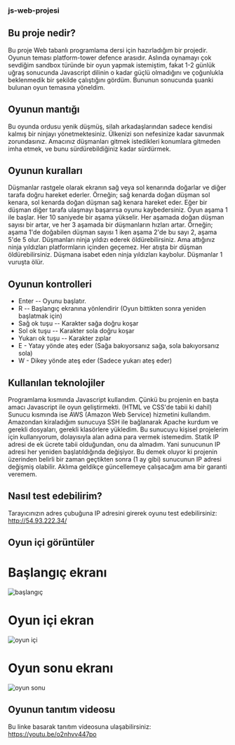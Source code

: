 ### js-web-projesi
## Bu proje nedir?
Bu proje Web tabanlı programlama dersi için hazırladığım bir projedir. Oyunun teması platform-tower defence arasıdır. Aslında oynamayı çok sevdiğim sandbox türünde bir oyun yapmak istemiştim, fakat 1-2 günlük uğraş sonucunda Javascript dilinin o kadar güçlü olmadığını ve çoğunlukla beklenmedik bir şekilde çalıştığını gördüm. Bununun sonucunda şuanki bulunan oyun temasına yöneldim.

## Oyunun mantığı
Bu oyunda ordusu yenik düşmüş, silah arkadaşlarından sadece kendisi kalmış bir ninjayı yönetmektesiniz. Ülkenizi son nefesinize kadar savunmak zorundasınız. Amacınız düşmanları gitmek istedikleri konumlara gitmeden imha etmek, ve bunu sürdürebildiğiniz kadar sürdürmek.

## Oyunun kuralları
Düşmanlar rastgele olarak ekranın sağ veya sol kenarında doğarlar ve diğer tarafa doğru hareket ederler. Örneğin; sağ kenarda doğan düşman sol kenara, sol kenarda doğan düşman sağ kenara hareket eder.
Eğer bir düşman diğer tarafa ulaşmayı başarırsa oyunu kaybedersiniz.
Oyun aşama 1 ile başlar. Her 10 saniyede bir aşama yükselir.
Her aşamada doğan düşman sayısı bir artar, ve her 3 aşamada bir düşmanların hızları artar. Örneğin; aşama 1'de doğabilen düşman sayısı 1 iken aşama 2'de bu sayı 2, aşama 5'de 5 olur.
Düşmanları ninja yıldızı ederek öldürebilirsiniz. Ama attığınız ninja yıldızları platformların içinden geçemez.
Her atışta bir düşman öldürebilirsiniz. Düşmana isabet eden ninja yıldızları kaybolur.
Düşmanlar 1 vuruşta ölür.

## Oyunun kontrolleri
 - Enter -- Oyunu başlatır.
 - R -- Başlangıç ekranına yönlendirir (Oyun bittikten sonra yeniden başlatmak için)
 - Sağ ok tuşu -- Karakter sağa doğru koşar
 - Sol ok tuşu -- Karakter sola doğru koşar
 - Yukarı ok tuşu -- Karakter zıplar
 - E - Yatay yönde ateş eder (Sağa bakıyorsanız sağa, sola bakıyorsanız sola)
 - W - Dikey yönde ateş eder (Sadece yukarı ateş eder)

## Kullanılan teknolojiler
Programlama kısmında Javascript kullandım. Çünkü bu projenin en başta amacı Javascript ile oyun geliştirmekti. (HTML ve CSS'de tabii ki dahil)
Sunucu kısmında ise AWS (Amazon Web Service) hizmetini kullandım. Amazondan kiraladığım sunucuya SSH ile bağlanarak Apache kurdum ve gerekli dosyaları, gerekli klasörlere yükledim.
Bu sunucuyu kişisel projelerim için kullanıyorum, dolayısıyla alan adına para vermek istemedim. Statik IP adresi de ek ücrete tabii olduğundan, onu da almadım.
Yani sunucunun IP adresi her yeniden başlatıldığında değişiyor. Bu demek oluyor ki projenin üzerinden belirli bir zaman geçtikten sonra (1 ay gibi) sunucunun IP adresi değişmiş olabilir. Aklıma geldikçe güncellemeye çalışacağım ama bir garanti veremem.

## Nasıl test edebilirim?
Tarayıcınızın adres çubuğuna IP adresini girerek oyunu test edebilirsiniz: http://54.93.222.34/
## Oyun içi görüntüler
# Başlangıç ekranı
![başlangıç](https://github.com/gecgelenus/js-web-projesi/assets/44176143/608eeabb-3fd3-4f48-8db9-a8c0a4d52c1e)

# Oyun içi ekran
![oyun içi](https://github.com/gecgelenus/js-web-projesi/assets/44176143/ed801ce7-607f-4082-a5bc-e73f64377177)

# Oyun sonu ekranı
![oyun sonu](https://github.com/gecgelenus/js-web-projesi/assets/44176143/63a6487b-e501-47f2-8c2f-8b22837bb13e)

## Oyunun tanıtım videosu
Bu linke basarak tanıtım videosuna ulaşabilirsiniz: https://youtu.be/o2nhvv447po
